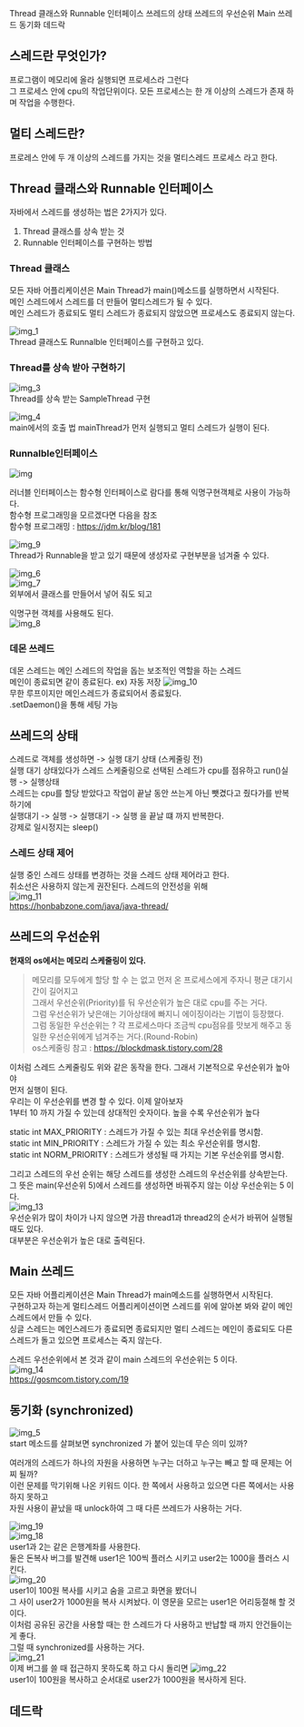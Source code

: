 Thread 클래스와 Runnable 인터페이스
쓰레드의 상태
쓰레드의 우선순위
Main 쓰레드
동기화
데드락

## 스레드란 무엇인가?
프로그램이 메모리에 올라 실행되면 프로세스라 그런다  
그 프로세스 안에 cpu의 작업단위이다. 모든 프로세스는 한 개 이상의 스레드가 존재 하며 작업을 수행한다.  

## 멀티 스레드란?
프로레스 안에 두 개 이상의 스레드를 가지는 것을 멀티스레드 프로세스 라고 한다.

## Thread 클래스와 Runnable 인터페이스 
자바에서 스레드를 생성하는 법은 2가지가 있다.
1. Thread 클래스를 상속 받는 것
2. Runnable 인터페이스를 구현하는 방법

### Thread 클래스
모든 자바 어플리케이션은 Main Thread가 main()메소드를 실행하면서 시작된다.  
메인 스레드에서 스레드를 더 만들어 멀티스레드가 될 수 있다.  
메인 스레드가 종료되도 멀티 스레드가 종료되지 않았으면 프로세스도 종료되지 않는다.

![img_1](https://user-images.githubusercontent.com/60220562/105048628-1f8c5800-5aaf-11eb-95ac-c1a52b4c24f0.png)   
Thread 클래스도 Runnalble 인터페이스를 구현하고 있다.

### Thread를 상속 받아 구현하기
![img_3](https://user-images.githubusercontent.com/60220562/105048700-30d56480-5aaf-11eb-9153-6565ede71cff.png)  
Thread를 상속 받는 SampleThread 구현

![img_4](https://user-images.githubusercontent.com/60220562/105048798-4fd3f680-5aaf-11eb-8c6b-f82ebdfc5649.png)  
main에서의 호출 법 
mainThread가 먼저 실행되고 멀티 스레드가 실행이 된다.  


### Runnalble인터페이스  
![img](https://user-images.githubusercontent.com/60220562/105048882-67ab7a80-5aaf-11eb-89d0-e4ad421c3729.png)  

러너블 인터페이스는 함수형 인터페이스로 람다를 통해 익명구현객체로 사용이 가능하다.  
함수형 프로그래밍을 모르겠다면 다음을 참조  
함수형 프로그래밍 : https://jdm.kr/blog/181  

![img_9](https://user-images.githubusercontent.com/60220562/105048910-72fea600-5aaf-11eb-9263-84d22062bb15.png)  
Thread가 Runnable을 받고 있기 때문에 생성자로 구현부분을 넘겨줄 수 있다.   

![img_6](https://user-images.githubusercontent.com/60220562/105048940-7bef7780-5aaf-11eb-9d6b-a8ff5a2c3706.png)  
![img_7](https://user-images.githubusercontent.com/60220562/105048959-81e55880-5aaf-11eb-9aba-1c1761b251e7.png)  
외부에서 클래스를 만들어서 넣어 줘도 되고

익명구현 객체를 사용해도 된다.  
![img_8](https://user-images.githubusercontent.com/60220562/105048973-8873d000-5aaf-11eb-9804-b5d34b9684e2.png)  

### 데몬 쓰레드
데몬 스레드는 메인 스레드의 작업을 돕는 보조적인 역할을 하는 스레드  
메인이 종료되면 같이 종료된다. ex) 자동 저장
![img_10](https://user-images.githubusercontent.com/60220562/105049005-8f024780-5aaf-11eb-9457-374efaf0dadb.png)  
무한 루프이지만 메인스레드가 종료되어서 종료됬다.  
.setDaemon()을 통해 세팅 가능 


## 쓰레드의 상태
스레드로 객체를 생성하면 -> 실행 대기 상태 (스케줄링 전)  
실행 대기 상태있다가 스레드 스케줄링으로 선택된 스레드가 cpu를 점유하고 run()실행 -> 실행상태  
스레드는 cpu를 할당 받았다고 작업이 끝날 동안 쓰는게 아닌 뺏겼다고 줬다가를 반복하기에  
실행대기 -> 실행 -> 실행대기 -> 실행 을 끝날 떄 까지 반복한다.  
강제로 일시정지는 sleep()  

### 스레드 상태 제어
실행 중인 스레드 상태를 변경하는 것을 스레드 상태 제어라고 한다.  
취소선은 사용하지 않는게 권잔된다. 스레드의 안전성을 위해  
![img_11](https://user-images.githubusercontent.com/60220562/105049040-9590bf00-5aaf-11eb-80d8-e0c3863efe48.png)  
https://honbabzone.com/java/java-thread/

## 쓰레드의 우선순위
**현재의 os에서는 메모리 스케줄링이 있다.** 
> 메모리를 모두에게 할당 할 수 는 없고 먼저 온 프로세스에게 주자니 평균 대기시간이 길어지고  
> 그래서 우선순위(Priority)를 둬 우선순위가 높은 대로 cpu를 주는 거다.  
> 그럼 우선순위가 낮은애는 기아상태에 빠지니 에이징이라는 기법이 등장했다.  
> 그럼 동일한 우선순위는 ? 각 프로세스마다 조금씩 cpu점유를 맛보게 해주고 동일한 우선순위에게 넘겨주는 거다.(Round-Robin)  
> os스케줄링 참고 : https://blockdmask.tistory.com/28 

이처럼 스레드 스케줄링도 위와 같은 동작을 한다. 그래서 기본적으로 우선순위가 높아야  
먼저 실행이 된다.  
우리는 이 우선순위를 변경 할 수 있다. 이제 알아보자   
1부터 10 까지 가질 수 있는데 상대적인 숫자이다. 높을 수록 우선순위가 높다    

static int MAX_PRIORITY : 	스레드가 가질 수 있는 최대 우선순위를 명시함.  
static int MIN_PRIORITY	: 스레드가 가질 수 있는 최소 우선순위를 명시함.  
static int NORM_PRIORITY :	스레드가 생성될 때 가지는 기본 우선순위를 명시함.  

그리고 스레드의 우선 순위는 해당 스레드를 생성한 스레드의 우선순위를 상속받는다.  
그 뜻은 main(우선순위 5)에서 스레드를 생성하면 바꿔주지 않는 이상 우선순위는 5 이다.  
![img_13](https://user-images.githubusercontent.com/60220562/105049064-9c1f3680-5aaf-11eb-9fef-ee81a16e7f6f.png)  
우선순위가 많이 차이가 나지 않으면 가끔 thread1과 thread2의 순서가 바뀌어 실행될 때도 있다.  
대부분은 우선순위가 높은 대로 출력된다.  

## Main 쓰레드
모든 자바 어플리케이션은 Main Thread가 main메소드를 실행하면서 시작된다.  
구현하고자 하는게 멀티스레드 어플리케이션이면 스레드를 위에 알아본 봐와 같이 메인스레드에서 만들 수 있다.  
싱글 스레드는 메인스레드가 종료되면 종료되지만 멀티 스레드는 메인이 종료되도 다른 스레드가 돌고 있으면 프로세스는 죽지 않는다.  

스레드 우선순위에서 본 것과 같이 main 스레드의 우선순위는 5 이다.  
![img_14](https://user-images.githubusercontent.com/60220562/105139225-5f981d00-5b39-11eb-8e4c-4ffd42783ba8.png)  
https://gosmcom.tistory.com/19  


## 동기화 (synchronized)
![img_5](https://user-images.githubusercontent.com/60220562/105048835-5bbfb880-5aaf-11eb-9742-fc022242434a.png)  
start 메소드를 살펴보면 synchronized 가 붙어 있는데 무슨 의미 있까?

여러개의 스레드가 하나의 자원을 사용하면 누구는 더하고 누구는 빼고 할 때 문제는 어찌 될까?  
이런 문제를 막기위해 나온 키워드 이다. 한 쪽에서 사용하고 있으면 다른 쪽에서는 사용하지 못하고  
자원 사용이 끝났을 때 unlock하여 그 때 다른 쓰레드가 사용하는 거다.

![img_19](https://user-images.githubusercontent.com/60220562/105139257-6c1c7580-5b39-11eb-89b8-329ad4f3796c.png)  
![img_18](https://user-images.githubusercontent.com/60220562/105139272-7179c000-5b39-11eb-92ac-d9954a8ca937.png)  
user1과 2는 같은 은행계좌를 사용한다.  
둘은 돈복사 버그를 발견해 user1은 100씩 플러스 시키고 user2는 1000을 플러스 시킨다.  
![img_20](https://user-images.githubusercontent.com/60220562/105139295-776fa100-5b39-11eb-9742-f1e6a3570ebf.png)  
user1이 100원 복사를 시키고 숨을 고르고 화면을 봤더니  
그 사이 user2가 1000원을 복사 시켜놨다. 이 영문을 모르는 user1은 어리둥절해 할 것이다.  
이처럼 공유된 공간을 사용할 때는 한 스레드가 다 사용하고 반납할 때 까지 안건들이는게 좋다.  
그럴 때 synchronized를 사용하는 거다.  
![img_21](https://user-images.githubusercontent.com/60220562/105139322-7fc7dc00-5b39-11eb-8f2d-312410a9abd9.png)  
이제 버그를 쓸 때 접근하지 못하도록 하고 다시 돌리면
![img_22](https://user-images.githubusercontent.com/60220562/105139334-86565380-5b39-11eb-9ed8-379753533d35.png)  
user1이 100원을 복사하고 순서대로 user2가 1000원을 복사하게 된다.


## 데드락
